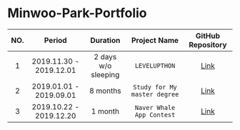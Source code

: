 # Minwoo-Park-Portfolio



|NO.|Period|Duration|Project Name|GitHub Repository|
|:--:|:-:|:-:|:-:|:-:|
|1| 2019.11.30 - 2019.12.01 | 2 days w/o sleeping | `LEVELUPTHON` | [Link][2] |
|2| 2019.01.01 - 2019.09.01 | 8 months | `Study for My master degree` | [Link][1] |
|3| 2019.10.22 - 2019.12.20 | 1 month | `Naver Whale App Contest` | [Link][3] |

[1]: https://github.com/pmw9027/A-Framework-For-Evaluating-Performance-of-Algorithms-Extracting-the-Main-Content-from-a-Web-Page
[2]: https://github.com/pmw9027/LEVUPTHON_Team18.git
[3]: https://github.com/pmw9027/StepTracer

